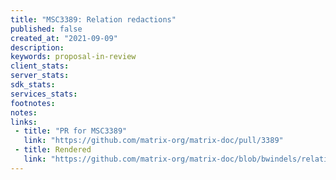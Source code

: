 ```yaml
---
title: "MSC3389: Relation redactions"
published: false
created_at: "2021-09-09"
description:
keywords: proposal-in-review
client_stats:
server_stats:
sdk_stats:
services_stats:
footnotes:
notes:
links:
 - title: "PR for MSC3389"
   link: "https://github.com/matrix-org/matrix-doc/pull/3389"
 - title: Rendered
   link: "https://github.com/matrix-org/matrix-doc/blob/bwindels/relation-redactions/proposals/3389-relation-redactions.md"
---
```

